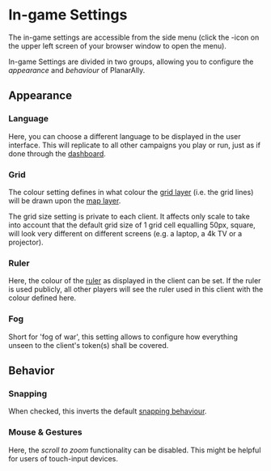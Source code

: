 # In-game Settings

The in-game settings are accessible from the side menu (click the <font-awesome :icon="['fas', 'cog']"/>-icon on the upper left screen of your browser window to open the menu).

In-game Settings are divided in two groups, allowing you to configure the *appearance* and *behaviour* of PlanarAlly.

## Appearance

### Language

Here, you can choose a different language to be displayed in the user interface.
This will replicate to all other campaigns you play or run, just as if done through the [dashboard](/docs/dashboard/#localisation).

### Grid

The colour setting defines in what colour the [grid layer](docs/dm/layers/#grid) (i.e. the grid lines) will be drawn upon the [map layer](/docs/dm/layers/#map).

The grid size setting is private to each client.
It affects only scale to take into account that the default grid size of 1 grid cell equalling 50px, square, will look very different on different screens (e.g. a laptop, a 4k TV or a projector).

### Ruler

Here, the colour of the [ruler](docs/tools/ruler) as displayed in the client can be set.
If the ruler is used publicly, all other players will see the ruler used in this client with the colour defined here.

### Fog

Short for 'fog of war', this setting allows to configure how everything unseen to the client's token(s) shall be covered.

## Behavior

### Snapping

When checked, this inverts the default [snapping behaviour](/docs/player/snapping/).

### Mouse & Gestures

Here, the *scroll to zoom* functionality can be disabled.
This might be helpful for users of touch-input devices.
